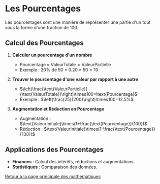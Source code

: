 # Les Pourcentages

Les pourcentages sont une manière de représenter une partie d'un tout sous la forme d'une fraction de 100.

## Calcul des Pourcentages

1. **Calculer un pourcentage d'un nombre**
   - $\text{Pourcentage}\times\text{ValeurTotale}=\text{ValeurPartielle}$
   - Exemple : 20% de 50 = $0.20\times50=10$

2. **Trouver le pourcentage d'une valeur par rapport à une autre**
   - $\left(\frac{\text{ValeurPartielle}}{\text{ValeurTotale}}\right)\times100=\text{Pourcentage}$
   - Exemple : $\left(\frac{25}{200}\right)\times100=12.5%$

3. **Augmentation et Réduction en Pourcentage**
   - Augmentation : $\text{ValeurInitiale}\times(1+\frac{\text{Pourcentage}}{100})$
   - Réduction : $\text{ValeurInitiale}\times(1-\frac{\text{Pourcentage}}{100})$

## Applications des Pourcentages

- **Finances** : Calcul des intérêts, réductions et augmentations.
- **Statistiques** : Comparaison des données.

[Retour à la page principale des mathématiques](maths.md)
